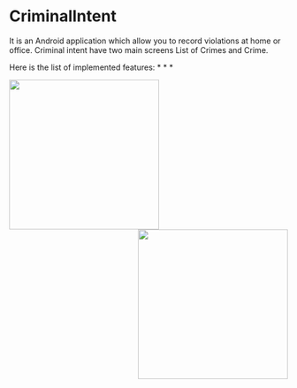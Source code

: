 # CriminalIntent

It is an Android application which allow you to record violations at home or office.
Criminal intent have two main screens List of Crimes and Crime.

Here is the list of implemented features:
*
*
*

<img src= "https://cloud.githubusercontent.com/assets/3438468/22222174/e0312bb6-e183-11e6-82d2-00c894619947.png" width="271" />  <img style="float: right;" src="https://cloud.githubusercontent.com/assets/3438468/22222688/c5ae3228-e185-11e6-9ed5-6d96a74bc5cd.png" width="271"/>
